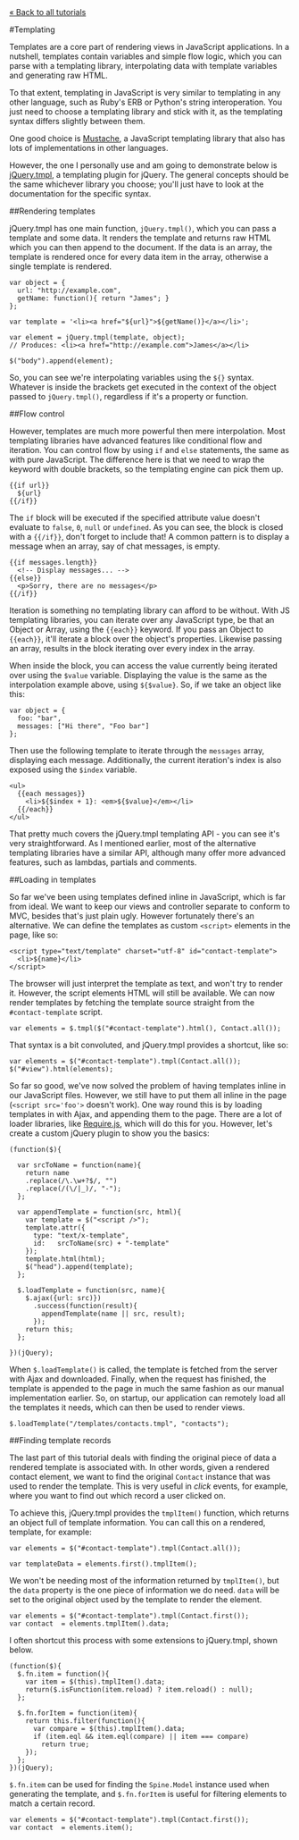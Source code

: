 <div class="back"><a href="index.html">&laquo; Back to all tutorials</a></div>

#Templating

Templates are a core part of rendering views in JavaScript applications. In a nutshell, templates contain variables and simple flow logic, which you can parse with a templating library, interpolating data with template variables and generating raw HTML. 

To that extent, templating in JavaScript is very similar to templating in any other language, such as Ruby's ERB or Python's string interoperation. You just need to choose a templating library and stick with it, as the templating syntax differs slightly between them.

One good choice is [Mustache](http://mustache.github.com), a JavaScript templating library that also has lots of implementations in other languages. 

However, the one I personally use and am going to demonstrate below is [jQuery.tmpl](http://api.jquery.com/jquery.tmpl), a templating plugin for jQuery. The general concepts should be the same whichever library you choose; you'll just have to look at the documentation for the specific syntax.

##Rendering templates

jQuery.tmpl has one main function, `jQuery.tmpl()`, which you can pass a template and some data. It renders the template and returns raw HTML which you can then append to the document. If the data is an array, the template is rendered once for every data item in the array, otherwise a single template is rendered.

    var object = {
      url: "http://example.com",
      getName: function(){ return "James"; }
    };

    var template = '<li><a href="${url}">${getName()}</a></li>';
    
    var element = jQuery.tmpl(template, object);
    // Produces: <li><a href="http://example.com">James</a></li>

    $("body").append(element);

So, you can see we're interpolating variables using the `${}` syntax. Whatever is inside the brackets get executed in the context of the object passed to `jQuery.tmpl()`, regardless if it's a property or function. 

##Flow control

However, templates are much more powerful then mere interpolation. Most templating libraries have advanced features like conditional flow and iteration. You can control flow by using `if` and `else` statements, the same as with pure JavaScript. The difference here is that we need to wrap the keyword with double brackets, so the templating engine can pick them up.

    {{if url}}
      ${url}
    {{/if}}

The `if` block will be executed if the specified attribute value doesn't evaluate to `false`, `0`, `null` or `undefined`. As you can see, the block is closed with a `{{/if}}`, don't forget to include that! 
A common pattern is to display a message when an array, say of chat messages, is empty. 

    {{if messages.length}}
      <!-- Display messages... -->
    {{else}}
      <p>Sorry, there are no messages</p>
    {{/if}}

Iteration is something no templating library can afford to be without. With JS templating libraries, you can iterate over any JavaScript type, be that an Object or Array, using the `{{each}}` keyword. If you pass an Object to `{{each}}`, it'll iterate a block over the object's properties. Likewise passing an array, results in the block iterating over every index in the array.

When inside the block, you can access the value currently being iterated over using the `$value` variable. Displaying the value is the same as the interpolation example above, using `${$value}`. So, if we take an object like this:

    var object = {
      foo: "bar",
      messages: ["Hi there", "Foo bar"]
    };
    
Then use the following template to iterate through the `messages` array, displaying each message. Additionally, the current iteration's index is also exposed using the `$index` variable.

    <ul>
      {{each messages}}
        <li>${$index + 1}: <em>${$value}</em></li>
      {{/each}}
    </ul>

That pretty much covers the jQuery.tmpl templating API - you can see it's very straightforward. As I mentioned earlier, most of the alternative templating libraries have a similar API, although many offer more advanced features, such as lambdas, partials and comments.

##Loading in templates

So far we've been using templates defined inline in JavaScript, which is far from ideal. We want to keep our views and controller separate to conform to MVC, besides that's just plain ugly. However fortunately there's an alternative. We can define the templates as custom `<script>` elements in the page, like so:

    <script type="text/template" charset="utf-8" id="contact-template">
      <li>${name}</li>
    </script>
    
The browser will just interpret the template as text, and won't try to render it. However, the script elements HTML will still be available. We can now render templates by fetching the template source straight from the `#contact-template` script.

    var elements = $.tmpl($("#contact-template").html(), Contact.all());
    
That syntax is a bit convoluted, and jQuery.tmpl provides a shortcut, like so:
    
    var elements = $("#contact-template").tmpl(Contact.all());
    $("#view").html(elements);
    
So far so good, we've now solved the problem of having templates inline in our JavaScript files. However, we still have to put them all inline in the page (`<script src='foo'>` doesn't work). One way round this is by loading templates in with Ajax, and appending them to the page. There are a lot of loader libraries, like [Require.js](http://requirejs.org), which will do this for you. However, let's create a custom jQuery plugin to show you the basics:
    
    (function($){
      
      var srcToName = function(name){
        return name
        .replace(/\.\w+?$/, "")
        .replace(/(\/|_)/, "-");
      };
    
      var appendTemplate = function(src, html){
        var template = $("<script />");
        template.attr({
          type: "text/x-template",
          id:   srcToName(src) + "-template"
        });
        template.html(html);
        $("head").append(template);
      };
    
      $.loadTemplate = function(src, name){
        $.ajax({url: src)})
          .success(function(result){
            appendTemplate(name || src, result);
          });
        return this;
      };
    
    })(jQuery);
    
    
When `$.loadTemplate()` is called, the template is fetched from the server with Ajax and downloaded. Finally, when the request has finished, the template is appended to the page in much the same fashion as our manual implementation earlier. So, on startup, our application can remotely load all the templates it needs, which can then be used to render views.

    $.loadTemplate("/templates/contacts.tmpl", "contacts");

##Finding template records

The last part of this tutorial deals with finding the original piece of data a rendered template is associated with. In other words, given a rendered contact element, we want to find the original `Contact` instance that was used to render the template. This is very useful in *click* events, for example, where you want to find out which record a user clicked on. 

To achieve this, jQuery.tmpl provides the `tmplItem()` function, which returns an object full of template information. You can call this on a rendered, template, for example:

    var elements = $("#contact-template").tmpl(Contact.all());
    
    var templateData = elements.first().tmplItem();
    
We won't be needing most of the information returned by `tmplItem()`, but the `data` property is the one piece of information we do need. `data` will be set to the original object used by the template to render the element.

    var elements = $("#contact-template").tmpl(Contact.first());
    var contact  = elements.tmplItem().data;
    
I often shortcut this process with some extensions to jQuery.tmpl, shown below.
    
    (function($){
      $.fn.item = function(){
        var item = $(this).tmplItem().data;
        return($.isFunction(item.reload) ? item.reload() : null);
      };

      $.fn.forItem = function(item){
        return this.filter(function(){
          var compare = $(this).tmplItem().data;
          if (item.eql && item.eql(compare) || item === compare)
            return true;
        });
      };
    })(jQuery);
    
`$.fn.item` can be used for finding the `Spine.Model` instance used when generating the template, and `$.fn.forItem` is useful for filtering elements to match a certain record.

    var elements = $("#contact-template").tmpl(Contact.first());
    var contact  = elements.item();
